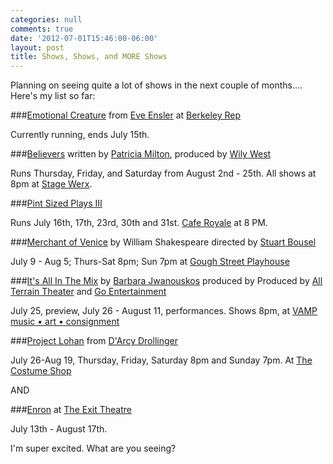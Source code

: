 ```yaml
---
categories: null
comments: true
date: '2012-07-01T15:46:00-06:00'
layout: post
title: Shows, Shows, and MORE Shows
---
```


Planning on seeing quite a lot of shows in the next couple of months.... Here's my list so far:

###[Emotional Creature](http://www.berkeleyrep.org/season/1112/5846.asp) 
from [Eve Ensler](http://www.vday.org/about/more-about/eveensler) at [Berkeley Rep](http://www.berkeleyrep.org/index.asp)

Currently running, ends July 15th.

###[Believers](http://www.brownpapertickets.com/event/258104) 
written by [Patricia Milton](http://www.patricia-milton.com/), produced by [Wily West](http://www.wilywestproductions.com/)

Runs Thursday, Friday, and Saturday from August 2nd - 25th. All shows at 8pm at [Stage Werx](https://maps.google.com/maps?q=446+Valencia+Street+San+Francisco&ie=UTF-8&hq=&hnear=0x808f7e223b6528bd:0x87a1da459677f301,446+Valencia+St,+San+Francisco,+CA+94103&gl=us&ei=PdTwT7OvIYes2gXTs52IAg&ved=0CAkQ8gEwAA).

###[Pint Sized Plays III](http://sftheaterpub.wordpress.com/the-2012-season/)

Runs July 16th, 17th, 23rd, 30th and 31st. [Cafe Royale](https://maps.google.com/maps?q=800+Post+Street,+San+Francisco&ie=UTF-8&hq=&hnear=0x808580917ef615fd:0x3c45b817b02736d8,800+Post+St,+San+Francisco,+CA+94109&gl=us&ei=39bwT5r_Maa-2AW815ywAQ&ved=0CAkQ8gEwAA) at 8 PM.

###[Merchant of Venice](https://www.audience1st.com/custommade/store)
by William Shakespeare
directed by [Stuart Bousel](http://dramalist.com/people/2774/stuart-bousel/author/director/actor)

July 9 - Aug 5; Thurs-Sat 8pm; Sun 7pm at [Gough Street Playhouse](https://maps.google.com/maps?q=1622+Gough+St+San+Francisco&ie=UTF-8&hq=&hnear=0x808580be0522b961:0x4565598636e2caf9,1622+Gough+St,+San+Francisco,+CA+94109&gl=us&ei=GdjwT5jqOqaI2gXbjPiyCg&ved=0CAkQ8gEwAA)

###[It's All In The Mix](http://www.brownpapertickets.com/event/257660)
by [Barbara Jwanouskos](http://www.allterraintheater.org/?q=node/62)
produced by Produced by [All Terrain Theater](http://www.allterraintheater.org) and [Go Entertainment](http://www.reverbnation.com/label/goentertainment)

July 25, preview, July 26 - August 11, performances. Shows 8pm, at [VAMP music • art • consignment](https://maps.google.com/maps?q=547+Athol+Ave,+Oakland,+California+94606&ie=UTF-8&hq=&hnear=0x808f873faf40fdc1:0x5248d1137c4c8dd0,547+Athol+Ave,+Oakland,+CA+94606&gl=us&ei=H9rwT4jwK4Te2QWos-TJCg&ved=0CAkQ8gEwAA)

###[Project Lohan](http://www.projectlohan.com/)
from [D'Arcy Drollinger](http://www.darcydrollinger.com/darcydrollinger-scalpel.html)

July 26-Aug 19, Thursday, Friday, Saturday 8pm and Sunday 7pm. At [The Costume Shop](https://maps.google.com/maps?q=1117+Market+St.+at+7th+SF&ie=UTF-8&hq=&hnear=0x8085809b34cff397:0x4a621f9d8ffbf5f2,1117+Market+St,+San+Francisco,+CA+94102&gl=us&ei=CdvwT9e4PJLg2wXXzPyAAg&ved=0CAkQ8gEwAA)

AND

###[Enron](http://www.goldstar.com/events/san-francisco-ca/enron)
at [The Exit Theatre](http://www.theexit.org/)

July 13th - August 17th.

I'm super excited. What are you seeing?